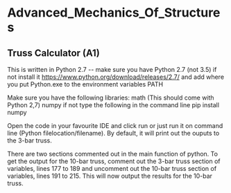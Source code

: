 # Advanced_Mechanics_Of_Structures

## Truss Calculator (A1) 
This is written in Python 2.7 -- make sure you have Python 2.7 (not 3.5) if not install it https://www.python.org/download/releases/2.7/ and add where you put Python.exe to the environment variables PATH

Make sure you have the following libraries: 
math (This should come with Python 2,7)
numpy 
if not type the following in the command line
pip install numpy

Open the code in your favourite IDE and click run or just run it on command line (Python filelocation/filename). By default, it will print out the ouputs to the 3-bar truss.  

There are two sections commented out in the main function of python. To get the output for the 10-bar truss, comment out the 3-bar truss section of variables, lines 177 to 189 and uncomment out the 10-bar truss section of variables, lines 191 to 215. This will now output the results for the 10-bar truss.
